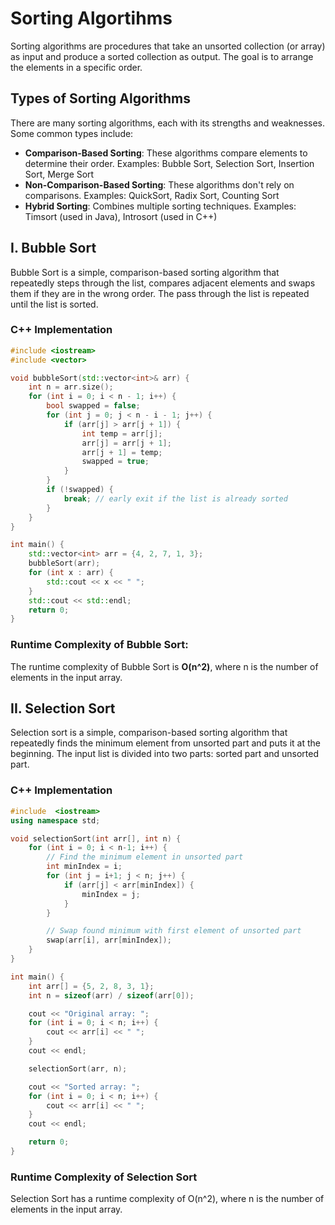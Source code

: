 # Sorting Algortihms

Sorting algorithms are procedures that take an unsorted collection (or array) as input and produce a sorted collection as output. The goal is to arrange the elements in a specific order.

## Types of Sorting Algorithms

There are many sorting algorithms, each with its strengths and weaknesses. Some common types include:

- **Comparison-Based Sorting**: These algorithms compare elements to determine their order. Examples: Bubble Sort, Selection Sort, Insertion Sort, Merge Sort
- **Non-Comparison-Based Sorting**: These algorithms don't rely on comparisons. Examples: QuickSort, Radix Sort, Counting Sort
- **Hybrid Sorting**: Combines multiple sorting techniques. Examples: Timsort (used in Java), Introsort (used in C++)

## I. Bubble Sort

Bubble Sort is a simple, comparison-based sorting algorithm that repeatedly steps through the list, compares adjacent elements and swaps them if they are in the wrong order. The pass through the list is repeated until the list is sorted.

### C++ Implementation
```c++
#include <iostream>
#include <vector>

void bubbleSort(std::vector<int>& arr) {
    int n = arr.size();
    for (int i = 0; i < n - 1; i++) {
        bool swapped = false;
        for (int j = 0; j < n - i - 1; j++) {
            if (arr[j] > arr[j + 1]) {
                int temp = arr[j];
                arr[j] = arr[j + 1];
                arr[j + 1] = temp;
                swapped = true;
            }
        }
        if (!swapped) {
            break; // early exit if the list is already sorted
        }
    }
}

int main() {
    std::vector<int> arr = {4, 2, 7, 1, 3};
    bubbleSort(arr);
    for (int x : arr) {
        std::cout << x << " ";
    }
    std::cout << std::endl;
    return 0;
}
```

### Runtime Complexity of Bubble Sort:
The runtime complexity of Bubble Sort is **O(n^2)**, where n is the number of elements in the input array.

## II. Selection Sort

Selection sort is a simple, comparison-based sorting algorithm that repeatedly finds the minimum element from unsorted part and puts it at the beginning. The input list is divided into two parts: sorted part and unsorted part.

### C++ Implementation
```c++
#include  <iostream>
using namespace std;

void selectionSort(int arr[], int n) {
    for (int i = 0; i < n-1; i++) {
        // Find the minimum element in unsorted part
        int minIndex = i;
        for (int j = i+1; j < n; j++) {
            if (arr[j] < arr[minIndex]) {
                minIndex = j;
            }
        }

        // Swap found minimum with first element of unsorted part
        swap(arr[i], arr[minIndex]);
    }
}

int main() {
    int arr[] = {5, 2, 8, 3, 1};
    int n = sizeof(arr) / sizeof(arr[0]);

    cout << "Original array: ";
    for (int i = 0; i < n; i++) {
        cout << arr[i] << " ";
    }
    cout << endl;

    selectionSort(arr, n);

    cout << "Sorted array: ";
    for (int i = 0; i < n; i++) {
        cout << arr[i] << " ";
    }
    cout << endl;

    return 0;
}
```

### Runtime Complexity of Selection Sort
Selection Sort has a runtime complexity of O(n^2), where n is the number of elements in the input array.
